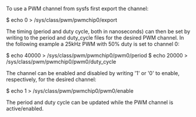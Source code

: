 To use a PWM channel from sysfs first export the channel:

$ echo 0 > /sys/class/pwm/pwmchip0/export

The timing (period and duty cycle, both in nanoseconds) can then be set by writing to the period and duty_cycle files for the desired PWM channel. In the following example a 25kHz PWM with 50% duty is set to channel 0:

$ echo 40000 > /sys/class/pwm/pwmchip0/pwm0/period
$ echo 20000 > /sys/class/pwm/pwmchip0/pwm0/duty_cycle

The channel can be enabled and disabled by writing '1' or '0' to enable, respectively, for the desired channel:

$ echo 1 > /sys/class/pwm/pwmchip0/pwm0/enable

The period and duty cycle can be updated while the PWM channel is active/enabled.
